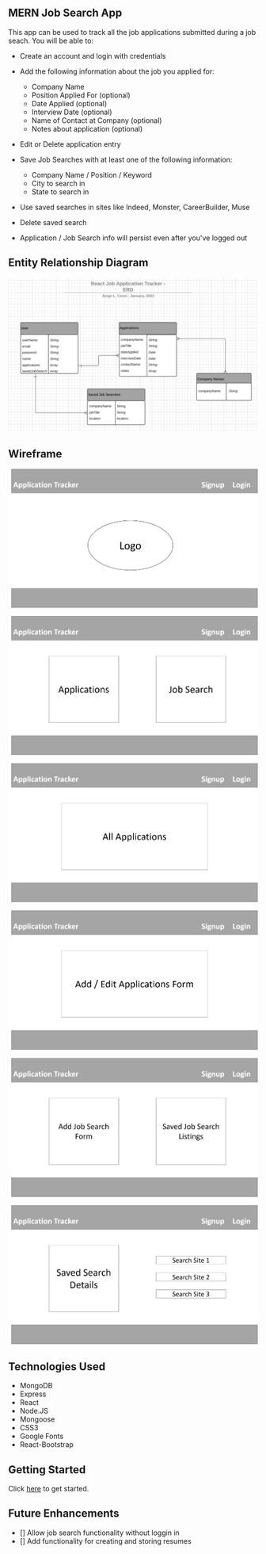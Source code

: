 ## MERN Job Search App

This app can be used to track all the job applications submitted during a job seach.  You will be able to:
* Create an account and login with credentials 

* Add the following information about the job you applied for:
  * Company Name
  * Position Applied For (optional)
  * Date Applied (optional)
  * Interview Date (optional)
  * Name of Contact at Company (optional)
  * Notes about application (optional)
* Edit or Delete application entry

* Save Job Searches with at least one of the following information:
  * Company Name / Position / Keyword
  * City to search in 
  * State to search in 
* Use saved searches in sites like Indeed, Monster, CareerBuilder, Muse
* Delete saved search

* Application / Job Search info will persist even after you've logged out

## Entity Relationship Diagram
![ERD Screenshot - 1 User can have Many Applications](./public/Project3_ERD.jpg) 

## Wireframe
![Home Screen Wireframe](./public/homePage.png) 

![User Dashboard Wireframe](./public/dashboard.png) 

![Application Listings Screen Wireframe](./public/allapplications.png) 

![Application Add / Edit Screen Wireframe](./public/AddEditApplications.png) 

![Job Search Landing Page Wireframe](./public/JobSearchLanding.png) 

![Saved Job Search Page Wireframe](./public/SavedJobSearch.png) 

## Technologies Used
* MongoDB
* Express
* React
* Node.JS
* Mongoose
* CSS3
* Google Fonts
* React-Bootstrap

## Getting Started
Click [here](https://mern-job-search-tracker.netlify.app/) to get started. 
 

## Future Enhancements
- [] Allow job search functionality without loggin in
- [] Add functionality for creating and storing resumes
